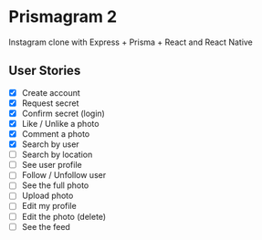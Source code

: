 # Prismagram 2

Instagram clone with Express + Prisma + React and React Native

## User Stories

- [x] Create account
- [x] Request secret
- [x] Confirm secret (login)
- [x] Like / Unlike a photo
- [x] Comment a photo
- [x] Search by user
- [ ] Search by location
- [ ] See user profile
- [ ] Follow / Unfollow user
- [ ] See the full photo
- [ ] Upload photo
- [ ] Edit my profile
- [ ] Edit the photo (delete)
- [ ] See the feed
